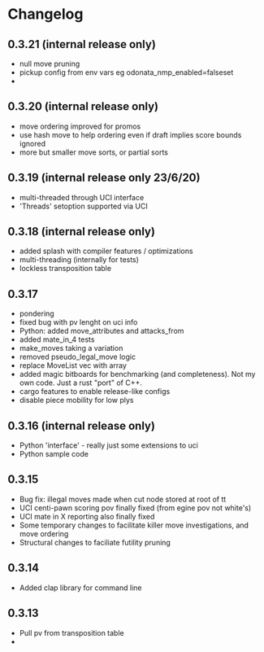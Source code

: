 # Changelog


## 0.3.21 (internal release only)
- null move pruning
- pickup config from env vars eg odonata_nmp_enabled=falseset
- 

## 0.3.20 (internal release only)
- move ordering improved for promos 
- use hash move to help ordering even if draft implies score bounds ignored
- more but smaller move sorts, or partial sorts  


## 0.3.19 (internal release only 23/6/20)
- multi-threaded through UCI interface
- 'Threads' setoption supported via UCI

## 0.3.18 (internal release only)
- added splash with compiler features / optimizations
- multi-threading (internally for tests)
- lockless transposition table

## 0.3.17
- pondering 
- fixed bug with pv lenght on uci info
- Python: added move_attributes and attacks_from
- added mate_in_4 tests
- make_moves taking a variation 
- removed pseudo_legal_move logic
- replace MoveList vec with array 
- added magic bitboards for benchmarking (and completeness). Not my own code. Just a rust "port" of C++.
- cargo features to enable release-like configs
- disable piece mobility for low plys 

## 0.3.16 (internal release only)
- Python 'interface' - really just some extensions to uci
- Python sample code

## 0.3.15
- Bug fix: illegal moves made when cut node stored at root of tt
- UCI centi-pawn scoring pov finally fixed (from egine pov not white's)
- UCI mate in X reporting also finally fixed
- Some temporary changes to facilitate killer move investigations, and move ordering
- Structural changes to faciliate futility pruning

## 0.3.14
- Added clap library for command line 

## 0.3.13
- Pull pv from transposition table
- 

